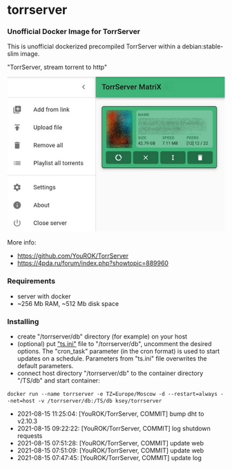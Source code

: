 # torrserver
### Unofficial Docker Image for TorrServer

This is unofficial dockerized precompiled TorrServer within a debian:stable-slim image.

"TorrServer, stream torrent to http"

![TorrServer](https://raw.githubusercontent.com/MrKsey/torrserver/master/ts.jpg)

More info:
- https://github.com/YouROK/TorrServer
- https://4pda.ru/forum/index.php?showtopic=889960

### Requirements

* server with docker
* ~256 Mb RAM, ~512 Mb disk space 

### Installing

- сreate "/torrserver/db" directory (for example) on your host
- (optional) put ["ts.ini"](https://raw.githubusercontent.com/MrKsey/torrserver/master/ts.ini) file to "/torrserver/db", uncomment the desired options. The "cron_task" parameter (in the cron format) is used to start updates on a schedule. Parameters from "ts.ini" file overwrites the default parameters.
- connect host directory "/torrserver/db" to the container directory "/TS/db" and start container:
```
docker run --name torrserver -e TZ=Europe/Moscow -d --restart=always --net=host -v /torrserver/db:/TS/db ksey/torrserver
```























































































































































































































* 2021-08-15 11:25:04: [YouROK/TorrServer, COMMIT] bump dht to v2.10.3
* 2021-08-15 09:22:22: [YouROK/TorrServer, COMMIT] log shutdown requests
* 2021-08-15 07:51:28: [YouROK/TorrServer, COMMIT] update web
* 2021-08-15 07:51:09: [YouROK/TorrServer, COMMIT] update web
* 2021-08-15 07:47:45: [YouROK/TorrServer, COMMIT] update log
